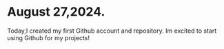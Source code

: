 # August 27,2024.
Today,I created my first Github account and repository. Im excited to start using Github for my projects!
